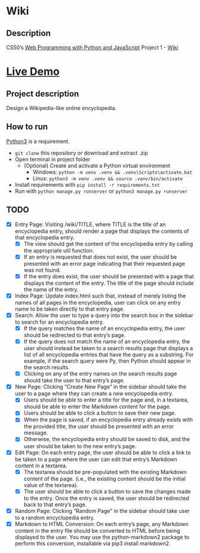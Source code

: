 # Wiki
## Description
CS50’s [Web Programming with Python and JavaScript](https://cs50.harvard.edu/web/2020/) Project 1 - [Wiki](https://cs50.harvard.edu/web/2020/projects/1/wiki)

# <a href="https://www.linkedin.com/posts/genaro-vogelius-3a9332142_python-django-html-activity-7040353927237672960-aZwk?utm_source=share&utm_medium=member_android"> Live Demo</a>

## Project description
Design a Wikipedia-like online encyclopedia.

## How to run
[Python3](https://www.python.org/) is a requirement.  
- `git clone` this repository or download and extract .zip
- Open terminal in project folder
  - (Optional) Create and activate a Python virtual environment
    - Windows: `python -m venv .venv && .venv\Scripts\activate.bat`
    - Linux: `python3 -m venv .venv && source .venv/bin/activate`
- Install requirements with `pip install -r requirements.txt`
- Run with `python manage.py runserver` or `python3 manage.py runserver`

## TODO
- [X] Entry Page: Visiting /wiki/TITLE, where TITLE is the title of an encyclopedia entry, should render a page that displays the contents of that encyclopedia entry.
  - [X] The view should get the content of the encyclopedia entry by calling the appropriate util function.
  - [X] If an entry is requested that does not exist, the user should be presented with an error page indicating that their requested page was not found.
  - [X] If the entry does exist, the user should be presented with a page that displays the content of the entry. The title of the page should include the name of the entry.
- [X] Index Page: Update index.html such that, instead of merely listing the names of all pages in the encyclopedia, user can click on any entry name to be taken directly to that entry page.
- [X] Search: Allow the user to type a query into the search box in the sidebar to search for an encyclopedia entry.
  - [X] If the query matches the name of an encyclopedia entry, the user should be redirected to that entry’s page.
  - [X] If the query does not match the name of an encyclopedia entry, the user should instead be taken to a search results page that displays a list of all encyclopedia entries that have the query as a substring. For example, if the search query were Py, then Python should appear in the search results.
  - [X] Clicking on any of the entry names on the search results page should take the user to that entry’s page.
- [X] New Page: Clicking “Create New Page” in the sidebar should take the user to a page where they can create a new encyclopedia entry.
  - [X] Users should be able to enter a title for the page and, in a textarea, should be able to enter the Markdown content for the page.
  - [X] Users should be able to click a button to save their new page.
  - [X] When the page is saved, if an encyclopedia entry already exists with the provided title, the user should be presented with an error message.
  - [X] Otherwise, the encyclopedia entry should be saved to disk, and the user should be taken to the new entry’s page.
- [X] Edit Page: On each entry page, the user should be able to click a link to be taken to a page where the user can edit that entry’s Markdown content in a textarea.
  - [X] The textarea should be pre-populated with the existing Markdown content of the page. (i.e., the existing content should be the initial value of the textarea).
  - [X] The user should be able to click a button to save the changes made to the entry. Once the entry is saved, the user should be redirected back to that entry’s page.
- [X] Random Page: Clicking “Random Page” in the sidebar should take user to a random encyclopedia entry.
- [X] Markdown to HTML Conversion: On each entry’s page, any Markdown content in the entry file should be converted to HTML before being displayed to the user. You may use the python-markdown2 package to perform this conversion, installable via pip3 install markdown2.
